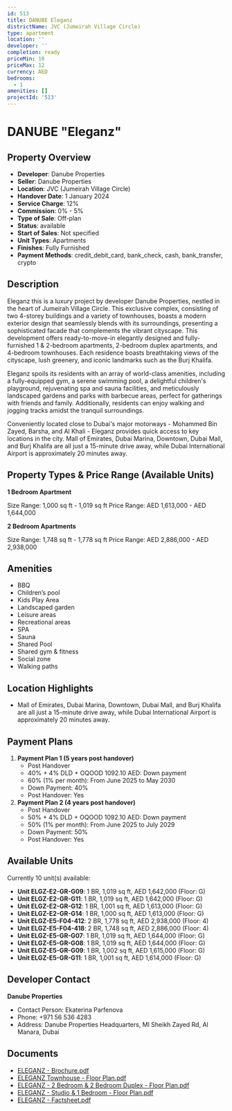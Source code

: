 ```yaml
---
id: 513
title: DANUBE Eleganz
districtName: JVC (Jumeirah Village Circle)
type: apartment
location: ''
developer: ''
completion: ready
priceMin: 10
priceMax: 12
currency: AED
bedrooms:
  - 1
amenities: []
projectId: '513'
---
```


# DANUBE "Eleganz"

## Property Overview
- **Developer**: Danube Properties
- **Seller**: Danube Properties
- **Location**: JVC (Jumeirah Village Circle)
- **Handover Date**: 1 January 2024
- **Service Charge**: 12%
- **Commission**: 0% - 5%
- **Type of Sale**: Off-plan
- **Status**: available
- **Start of Sales**: Not specified
- **Unit Types**: Apartments
- **Finishes**: Fully Furnished
- **Payment Methods**: credit_debit_card, bank_check, cash, bank_transfer, crypto

## Description
Eleganz this is a luxury project by developer Danube Properties, nestled in the heart of Jumeirah Village Circle. This exclusive complex, consisting of two 4-storey buildings and a variety of townhouses, boasts a modern exterior design that seamlessly blends with its surroundings, presenting a sophisticated facade that complements the vibrant cityscape.  This development offers ready-to-move-in elegantly designed and fully-furnished 1 & 2-bedroom apartments, 2-bedroom duplex apartments, and 4-bedroom townhouses. Each residence boasts breathtaking views of the cityscape, lush greenery, and iconic landmarks such as the Burj Khalifa.

Eleganz spoils its residents with an array of world-class amenities, including a fully-equipped gym, a serene swimming pool, a delightful children's playground, rejuvenating spa and sauna facilities, and meticulously landscaped gardens and parks with barbecue areas, perfect for gatherings with friends and family. Additionally, residents can enjoy walking and jogging tracks amidst the tranquil surroundings.

Conveniently located close to Dubai's major motorways - Mohammed Bin Zayed, Barsha, and Al Khali - Eleganz provides quick access to key locations in the city. Mall of Emirates, Dubai Marina, Downtown, Dubai Mall, and Burj Khalifa are all just a 15-minute drive away, while Dubai International Airport is approximately 20 minutes away.

## Property Types & Price Range (Available Units)
**1 Bedroom Apartment**

Size Range: 1,000 sq ft - 1,019 sq ft
Price Range: AED 1,613,000 - AED 1,644,000

**2 Bedroom Apartments**

Size Range: 1,748 sq ft - 1,778 sq ft
Price Range: AED 2,886,000 - AED 2,938,000

## Amenities
- BBQ
- Children’s pool
- Kids Play Area
- Landscaped garden
- Leisure areas
- Recreational areas
- SPA
- Sauna
- Shared Pool
- Shared gym & fitness
- Social zone
- Walking paths

## Location Highlights
- Mall of Emirates, Dubai Marina, Downtown, Dubai Mall, and Burj Khalifa are all just a 15-minute drive away, while Dubai International Airport is approximately 20 minutes away.

## Payment Plans
1. **Payment Plan 1 (5 years post handover)**
   - Post Handover
   - 40% + 4% DLD + OQOOD 1092.10 AED: Down payment
   - 60% (1% per month): From June 2025 to May 2030
   - Down Payment: 40%
   - Post Handover: Yes
2. **Payment Plan 2 (4 years post handover)**
   - Post Handover
   - 50% + 4% DLD + OQOOD 1092.10 AED: Down payment
   - 50% (1% per month): From June 2025 to July 2029
   - Down Payment: 50%
   - Post Handover: Yes

## Available Units
Currently 10 unit(s) available:
- **Unit ELGZ-E2-GR-G09**: 1 BR, 1,019 sq ft, AED 1,642,000 (Floor: G)
- **Unit ELGZ-E2-GR-G11**: 1 BR, 1,019 sq ft, AED 1,642,000 (Floor: G)
- **Unit ELGZ-E2-GR-G12**: 1 BR, 1,001 sq ft, AED 1,613,000 (Floor: G)
- **Unit ELGZ-E2-GR-G14**: 1 BR, 1,000 sq ft, AED 1,613,000 (Floor: G)
- **Unit ELGZ-E5-F04-412**: 2 BR, 1,778 sq ft, AED 2,938,000 (Floor: 4)
- **Unit ELGZ-E5-F04-418**: 2 BR, 1,748 sq ft, AED 2,886,000 (Floor: 4)
- **Unit ELGZ-E5-GR-G07**: 1 BR, 1,019 sq ft, AED 1,644,000 (Floor: G)
- **Unit ELGZ-E5-GR-G08**: 1 BR, 1,019 sq ft, AED 1,644,000 (Floor: G)
- **Unit ELGZ-E5-GR-G09**: 1 BR, 1,002 sq ft, AED 1,615,000 (Floor: G)
- **Unit ELGZ-E5-GR-G11**: 1 BR, 1,001 sq ft, AED 1,614,000 (Floor: G)

## Developer Contact
**Danube Properties**
- Contact Person: Ekaterina Parfenova
- Phone: +971 56 536 4283
- Address: Danube Properties Headquarters, Ml Sheikh Zayed Rd, Al Manara, Dubai

## Documents
- [ELEGANZ - Brochure.pdf](https://cdn.geniemap.net/2023/12/13/55ohIZ8C1g6ifCAm8MdCD9KZCIXGUEx8FpziD8tY.pdf)
- [ELEGANZ Townhouse - Floor Plan.pdf](https://cdn.geniemap.net/2023/12/13/pllzHCwCYqKMUBM9A8Qos4BoLsSMQLYYIHU212Ej.pdf)
- [ELEGANZ - 2 Bedroom & 2 Bedroom Duplex - Floor Plan.pdf](https://cdn.geniemap.net/2023/12/13/2Syan1xS1d8HnBCCNonl0YKSGWX7yHgaQ5OvdjhS.pdf)
- [ELEGANZ - Studio & 1 Bedroom - Floor Plan.pdf](https://cdn.geniemap.net/2023/12/13/s6O34uCqxbzckYPXSkV9v4qFXEWzUoRC8yxF1T7f.pdf)
- [ELEGANZ - Factsheet.pdf](https://cdn.geniemap.net/2023/12/13/XKSt1Nvk8pJOKAaXTwomYc6CsikEql5rug6vnk4l.pdf)
